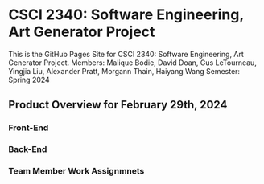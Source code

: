 # CSCI 2340: Software Engineering, Art Generator Project
This is the GitHub Pages Site for CSCI 2340: Software Engineering, Art Generator Project.
Members: Malique Bodie, David Doan, Gus LeTourneau, Yingjia Liu, Alexander Pratt, Morgann Thain, Haiyang Wang
Semester: Spring 2024
 
## Product Overview for February 29th, 2024

### Front-End 




### Back-End





### Team Member Work Assignmnets
